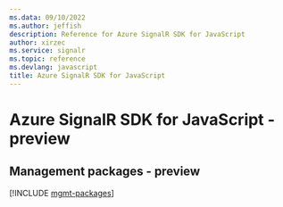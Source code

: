 ```yaml
---
ms.data: 09/10/2022
ms.author: jeffish
description: Reference for Azure SignalR SDK for JavaScript
author: xirzec
ms.service: signalr
ms.topic: reference
ms.devlang: javascript
title: Azure SignalR SDK for JavaScript
---
```

# Azure SignalR SDK for JavaScript - preview

## Management packages - preview
[!INCLUDE [mgmt-packages](signalr-mgmt-index.md)]
